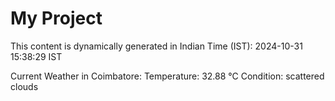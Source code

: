 # My Project

This content is dynamically generated in Indian Time (IST): 2024-10-31 15:38:29 IST


Current Weather in Coimbatore:
Temperature: 32.88 °C
Condition: scattered clouds
